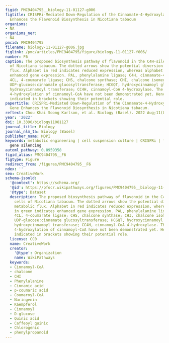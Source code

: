 ```yaml
---
figid: PMC9404795__biology-11-01127-g006
figtitle: CRISPRi-Mediated Down-Regulation of the Cinnamate-4-Hydroxylase (C4H) Gene
  Enhances the Flavonoid Biosynthesis in Nicotiana tabacum
organisms:
- NA
organisms_ner:
- NA
pmcid: PMC9404795
filename: biology-11-01127-g006.jpg
figlink: /pmc/articles/PMC9404795/figure/biology-11-01127-f006/
number: F6
caption: The proposed biosynthesis pathway of flavonoid in the C4H-silenced cells
  of Nicotiana tabacum. The dotted arrows show the potential diversion of metabolic
  flux. Alphabet in red indicates reduced expression, whereas alphabet in green indicates
  enhanced gene expression. PAL, phenylalanine ligase; C4H, cinnamate-4-hydroxylase;
  4CL, 4-coumarate ligase; CHS, chalcone synthase; CHI, chalcone isomerase; UGCT,
  UDP-glucose:cinnamate glucosyltransferase; HCGQT, hydroxycinnamoyl glucose:quinate
  hydroxycinnamoyl transferase; CC4H, cinnamoyl-CoA 4-hydroxylase. The enzymes for
  4-hydroxylation of cinnamoyl-CoA have not been demonstrated yet. Hence, CC4H is
  indicated in brackets showing their potential role.
papertitle: CRISPRi-Mediated Down-Regulation of the Cinnamate-4-Hydroxylase (C4H)
  Gene Enhances the Flavonoid Biosynthesis in Nicotiana tabacum.
reftext: Chou Khai Soong Karlson, et al. Biology (Basel). 2022 Aug;11(8):1127.
year: '2022'
doi: 10.3390/biology11081127
journal_title: Biology
journal_nlm_ta: Biology (Basel)
publisher_name: MDPI
keywords: metabolic engineering | cell suspension culture | CRISPRi | flavonoids |
  gene silencing
automl_pathway: 0.8959358
figid_alias: PMC9404795__F6
figtype: Figure
redirect_from: /figures/PMC9404795__F6
ndex: ''
seo: CreativeWork
schema-jsonld:
  '@context': https://schema.org/
  '@id': https://pfocr.wikipathways.org/figures/PMC9404795__biology-11-01127-g006.html
  '@type': Dataset
  description: The proposed biosynthesis pathway of flavonoid in the C4H-silenced
    cells of Nicotiana tabacum. The dotted arrows show the potential diversion of
    metabolic flux. Alphabet in red indicates reduced expression, whereas alphabet
    in green indicates enhanced gene expression. PAL, phenylalanine ligase; C4H, cinnamate-4-hydroxylase;
    4CL, 4-coumarate ligase; CHS, chalcone synthase; CHI, chalcone isomerase; UGCT,
    UDP-glucose:cinnamate glucosyltransferase; HCGQT, hydroxycinnamoyl glucose:quinate
    hydroxycinnamoyl transferase; CC4H, cinnamoyl-CoA 4-hydroxylase. The enzymes for
    4-hydroxylation of cinnamoyl-CoA have not been demonstrated yet. Hence, CC4H is
    indicated in brackets showing their potential role.
  license: CC0
  name: CreativeWork
  creator:
    '@type': Organization
    name: WikiPathways
  keywords:
  - Cinnamoyl-CoA
  - chalcone
  - CHI
  - Phenylalanine
  - Cinnamic acid
  - p-coumaric acid
  - Coumaroyl-CoA
  - Naringenin
  - Kaempferol
  - Cinnamoyl
  - D-glucose
  - Quinic acid
  - Caffeoyl quinic
  - Chlorogenic
  - phenylpropanoid
---
```

